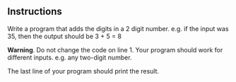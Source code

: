 ## **Instructions**

Write a program that adds the digits in a 2 digit number. e.g. if the input was 35, then the output should be 3 + 5 = 8

**Warning**. Do not change the code on line 1. Your program should work for different inputs. e.g. any two-digit number.

The last line of your program should print the result.